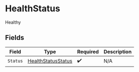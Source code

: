 # HealthStatus

Healthy


## Fields

| Field                                                           | Type                                                            | Required                                                        | Description                                                     |
| --------------------------------------------------------------- | --------------------------------------------------------------- | --------------------------------------------------------------- | --------------------------------------------------------------- |
| `Status`                                                        | [HealthStatusStatus](../../models/shared/healthstatusstatus.md) | :heavy_check_mark:                                              | N/A                                                             |